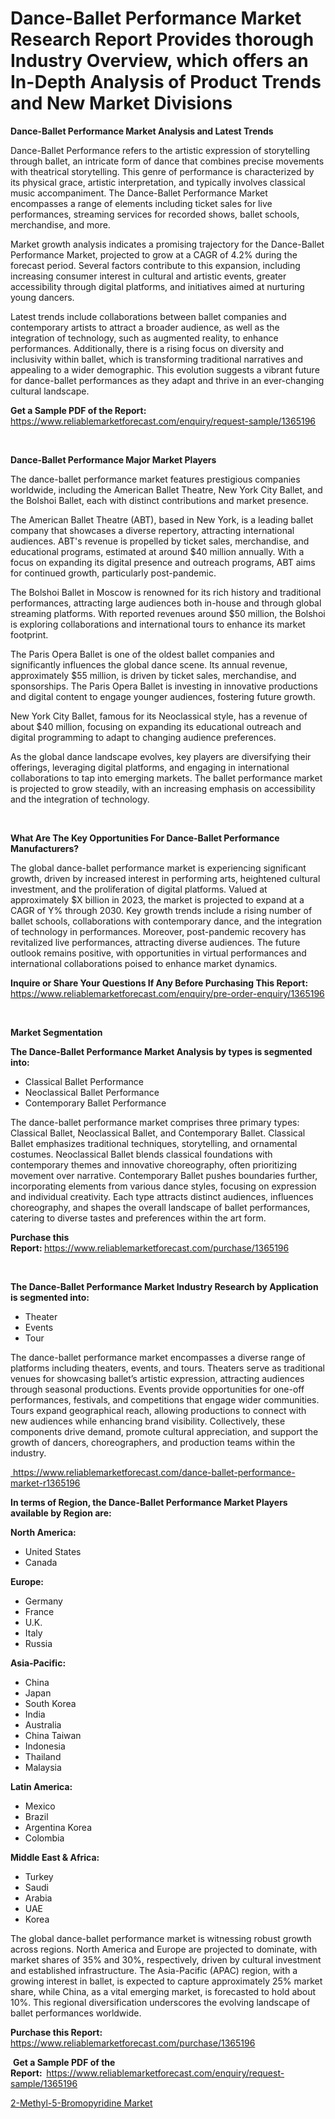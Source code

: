 <p><h1>Dance-Ballet Performance Market Research Report Provides thorough Industry Overview, which offers an In-Depth Analysis of Product Trends and New Market Divisions</h1></p><p><strong>Dance-Ballet Performance Market Analysis and Latest Trends</strong></p>
<p><p>Dance-Ballet Performance refers to the artistic expression of storytelling through ballet, an intricate form of dance that combines precise movements with theatrical storytelling. This genre of performance is characterized by its physical grace, artistic interpretation, and typically involves classical music accompaniment. The Dance-Ballet Performance Market encompasses a range of elements including ticket sales for live performances, streaming services for recorded shows, ballet schools, merchandise, and more.</p><p>Market growth analysis indicates a promising trajectory for the Dance-Ballet Performance Market, projected to grow at a CAGR of 4.2% during the forecast period. Several factors contribute to this expansion, including increasing consumer interest in cultural and artistic events, greater accessibility through digital platforms, and initiatives aimed at nurturing young dancers. </p><p>Latest trends include collaborations between ballet companies and contemporary artists to attract a broader audience, as well as the integration of technology, such as augmented reality, to enhance performances. Additionally, there is a rising focus on diversity and inclusivity within ballet, which is transforming traditional narratives and appealing to a wider demographic. This evolution suggests a vibrant future for dance-ballet performances as they adapt and thrive in an ever-changing cultural landscape.</p></p>
<p><strong>Get a Sample PDF of the Report:&nbsp;</strong> <a href="https://www.reliablemarketforecast.com/enquiry/request-sample/1365196?utm_campaign=3570&utm_medium=2&utm_source=Github&utm_content=ia&utm_term=22032025&utm_id=dance-ballet-performance">https://www.reliablemarketforecast.com/enquiry/request-sample/1365196</a></p>
<p>&nbsp;</p>
<p><strong>Dance-Ballet Performance Major Market Players</strong></p>
<p><p>The dance-ballet performance market features prestigious companies worldwide, including the American Ballet Theatre, New York City Ballet, and the Bolshoi Ballet, each with distinct contributions and market presence. </p><p>The American Ballet Theatre (ABT), based in New York, is a leading ballet company that showcases a diverse repertory, attracting international audiences. ABT's revenue is propelled by ticket sales, merchandise, and educational programs, estimated at around $40 million annually. With a focus on expanding its digital presence and outreach programs, ABT aims for continued growth, particularly post-pandemic.</p><p>The Bolshoi Ballet in Moscow is renowned for its rich history and traditional performances, attracting large audiences both in-house and through global streaming platforms. With reported revenues around $50 million, the Bolshoi is exploring collaborations and international tours to enhance its market footprint.</p><p>The Paris Opera Ballet is one of the oldest ballet companies and significantly influences the global dance scene. Its annual revenue, approximately $55 million, is driven by ticket sales, merchandise, and sponsorships. The Paris Opera Ballet is investing in innovative productions and digital content to engage younger audiences, fostering future growth.</p><p>New York City Ballet, famous for its Neoclassical style, has a revenue of about $40 million, focusing on expanding its educational outreach and digital programming to adapt to changing audience preferences. </p><p>As the global dance landscape evolves, key players are diversifying their offerings, leveraging digital platforms, and engaging in international collaborations to tap into emerging markets. The ballet performance market is projected to grow steadily, with an increasing emphasis on accessibility and the integration of technology.</p></p>
<p>&nbsp;</p>
<p><strong>What Are The Key Opportunities For Dance-Ballet Performance Manufacturers?</strong></p>
<p><p>The global dance-ballet performance market is experiencing significant growth, driven by increased interest in performing arts, heightened cultural investment, and the proliferation of digital platforms. Valued at approximately $X billion in 2023, the market is projected to expand at a CAGR of Y% through 2030. Key growth trends include a rising number of ballet schools, collaborations with contemporary dance, and the integration of technology in performances. Moreover, post-pandemic recovery has revitalized live performances, attracting diverse audiences. The future outlook remains positive, with opportunities in virtual performances and international collaborations poised to enhance market dynamics.</p></p>
<p><strong>Inquire or Share Your Questions If Any Before Purchasing This Report:</strong> <a href="https://www.reliablemarketforecast.com/enquiry/pre-order-enquiry/1365196?utm_campaign=3570&utm_medium=2&utm_source=Github&utm_content=ia&utm_term=22032025&utm_id=dance-ballet-performance">https://www.reliablemarketforecast.com/enquiry/pre-order-enquiry/1365196</a></p>
<p>&nbsp;</p>
<p><strong>Market Segmentation</strong></p>
<p><strong>The Dance-Ballet Performance Market Analysis by types is segmented into:</strong></p>
<p><ul><li>Classical Ballet Performance</li><li>Neoclassical Ballet Performance</li><li>Contemporary Ballet Performance</li></ul></p>
<p><p>The dance-ballet performance market comprises three primary types: Classical Ballet, Neoclassical Ballet, and Contemporary Ballet. Classical Ballet emphasizes traditional techniques, storytelling, and ornamental costumes. Neoclassical Ballet blends classical foundations with contemporary themes and innovative choreography, often prioritizing movement over narrative. Contemporary Ballet pushes boundaries further, incorporating elements from various dance styles, focusing on expression and individual creativity. Each type attracts distinct audiences, influences choreography, and shapes the overall landscape of ballet performances, catering to diverse tastes and preferences within the art form.</p></p>
<p><strong>Purchase this Report:&nbsp;</strong><a href="https://www.reliablemarketforecast.com/purchase/1365196?utm_campaign=3570&utm_medium=2&utm_source=Github&utm_content=ia&utm_term=22032025&utm_id=dance-ballet-performance">https://www.reliablemarketforecast.com/purchase/1365196</a></p>
<p>&nbsp;</p>
<p><strong>The Dance-Ballet Performance Market Industry Research by Application is segmented into:</strong></p>
<p><ul><li>Theater</li><li>Events</li><li>Tour</li></ul></p>
<p><p>The dance-ballet performance market encompasses a diverse range of platforms including theaters, events, and tours. Theaters serve as traditional venues for showcasing ballet’s artistic expression, attracting audiences through seasonal productions. Events provide opportunities for one-off performances, festivals, and competitions that engage wider communities. Tours expand geographical reach, allowing productions to connect with new audiences while enhancing brand visibility. Collectively, these components drive demand, promote cultural appreciation, and support the growth of dancers, choreographers, and production teams within the industry.</p></p>
<p><a href="https://www.reliablemarketforecast.com/dance-ballet-performance-market-r1365196?utm_campaign=3570&utm_medium=2&utm_source=Github&utm_content=ia&utm_term=22032025&utm_id=dance-ballet-performance">&nbsp;https://www.reliablemarketforecast.com/dance-ballet-performance-market-r1365196</a></p>
<p><strong>In terms of Region, the Dance-Ballet Performance Market Players available by Region are:</strong></p>
<p>
    <p> <strong> North America: </strong>
        <ul>
            <li>United States</li>
            <li>Canada</li>
        </ul>
        </p> 
    <p> <strong> Europe: </strong>
        <ul>
            <li>Germany</li>
            <li>France</li>
            <li>U.K.</li>
            <li>Italy</li>
            <li>Russia</li>
        </ul>
        </p> 
    <p> <strong> Asia-Pacific: </strong>
        <ul>
            <li>China</li>
            <li>Japan</li>
            <li>South Korea</li>
            <li>India</li>
            <li>Australia</li>
            <li>China Taiwan</li>
            <li>Indonesia</li>
            <li>Thailand</li>
            <li>Malaysia</li>
        </ul>
        </p> 
    <p> <strong> Latin America: </strong>
        <ul>
            <li>Mexico</li>
            <li>Brazil</li>
            <li>Argentina Korea</li>
            <li>Colombia</li>
        </ul>
        </p> 
    <p> <strong> Middle East & Africa: </strong>
        <ul>
            <li>Turkey</li>
            <li>Saudi</li>
            <li>Arabia</li>
            <li>UAE</li>
            <li>Korea</li>
        </ul>
    </p>
    </p>
<p><p>The global dance-ballet performance market is witnessing robust growth across regions. North America and Europe are projected to dominate, with market shares of 35% and 30%, respectively, driven by cultural investment and established infrastructure. The Asia-Pacific (APAC) region, with a growing interest in ballet, is expected to capture approximately 25% market share, while China, as a vital emerging market, is forecasted to hold about 10%. This regional diversification underscores the evolving landscape of ballet performances worldwide.</p></p>
<p><strong>Purchase this Report: </strong><a href="https://www.reliablemarketforecast.com/purchase/1365196?utm_campaign=3570&utm_medium=2&utm_source=Github&utm_content=ia&utm_term=22032025&utm_id=dance-ballet-performance">https://www.reliablemarketforecast.com/purchase/1365196</a></p>
<p>&nbsp;<strong>Get a Sample PDF of the Report:&nbsp;&nbsp;</strong><a href="https://www.reliablemarketforecast.com/enquiry/request-sample/1365196?utm_campaign=3570&utm_medium=2&utm_source=Github&utm_content=ia&utm_term=22032025&utm_id=dance-ballet-performance">https://www.reliablemarketforecast.com/enquiry/request-sample/1365196</a></p>
<p><strong></strong></p>
<p><p><a href="https://github.com/karydacamu/Market-Research-Report-List-1/blob/main/2-methyl-5-bromopyridine-market.md?utm_campaign=3570&utm_medium=2&utm_source=Github&utm_content=ia&utm_term=22032025&utm_id=dance-ballet-performance">2-Methyl-5-Bromopyridine Market</a></p></p>